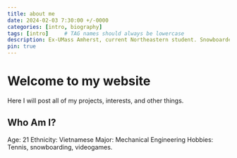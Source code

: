 ```yaml
---
title: about me
date: 2024-02-03 7:30:00 +/-0000
categories: [intro, biography]
tags: [intro]     # TAG names should always be lowercase
description: Ex-UMass Amherst, current Northeastern student. Snowboarder. Interested in robotics and robotic applications. Sometimes I make things with my friends. New website!
pin: true
---
```




# Welcome to my website

Here I will post all of my projects, interests, and other things. 

## Who Am I?

Age: 21
Ethnicity: Vietnamese
Major: Mechanical Engineering
Hobbies: Tennis, snowboarding, videogames.



